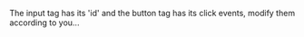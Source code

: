 The input tag has its 'id' and the button tag has its click events, modify them according to you... 
